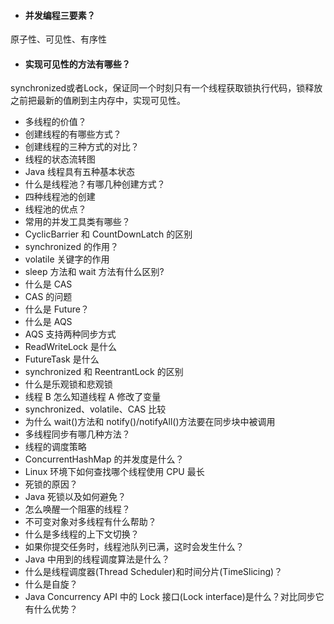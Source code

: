 -   #### 并发编程三要素？
原子性、可见性、有序性
-   #### 实现可见性的方法有哪些？
synchronized或者Lock，保证同一个时刻只有一个线程获取锁执行代码，锁释放之前把最新的值刷到主内存中，实现可见性。
-   多线程的价值？
-   创建线程的有哪些方式？
-   创建线程的三种方式的对比？
-   线程的状态流转图
-   Java 线程具有五种基本状态
-   什么是线程池？有哪几种创建方式？
-   四种线程池的创建
-   线程池的优点？
-   常用的并发工具类有哪些？
-   CyclicBarrier 和 CountDownLatch 的区别
-   synchronized 的作用？
-   volatile 关键字的作用
-   sleep 方法和 wait 方法有什么区别?
-   什么是 CAS
-   CAS 的问题
-   什么是 Future？
-   什么是 AQS
-   AQS 支持两种同步方式
-   ReadWriteLock 是什么
-   FutureTask 是什么
-   synchronized 和 ReentrantLock 的区别
-   什么是乐观锁和悲观锁
-   线程 B 怎么知道线程 A 修改了变量
-   synchronized、volatile、CAS 比较
-   为什么 wait()方法和 notify()/notifyAll()方法要在同步块中被调用
-   多线程同步有哪几种方法？
-   线程的调度策略
-   ConcurrentHashMap 的并发度是什么？
-   Linux 环境下如何查找哪个线程使用 CPU 最长
-   死锁的原因？
-   Java 死锁以及如何避免？
-   怎么唤醒一个阻塞的线程？
-   不可变对象对多线程有什么帮助？
-   什么是多线程的上下文切换？
-   如果你提交任务时，线程池队列已满，这时会发生什么？
-   Java 中用到的线程调度算法是什么？
-   什么是线程调度器(Thread Scheduler)和时间分片(TimeSlicing)？
-   什么是自旋？
-   Java Concurrency API 中的 Lock 接口(Lock interface)是什么？对比同步它有什么优势？